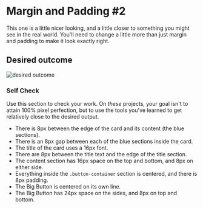 # Margin and Padding #2

This one is a little nicer looking, and a little closer to something you might
see in the real world. You'll need to change a little more than just margin and
padding to make it look exactly right.

## Desired outcome

![desired outcome](./desired-outcome.png)

### Self Check

Use this section to check your work. On _these_ projects, your goal isn't to
attain 100% pixel perfection, but to use the tools you've learned to get
relatively close to the desired output.

- There is 8px between the edge of the card and its content (the blue sections).
- There is an 8px gap between each of the blue sections inside the card.
- The title of the card uses a 16px font.
- There are 8px between the title text and the edge of the title section.
- The content section has 16px space on the top and bottom, and 8px on either
  side.
- Everything inside the `.button-container` section is centered, and there is
  8px padding.
- The Big Button is centered on its own line.
- The Big Button has 24px space on the sides, and 8px on top and bottom.
